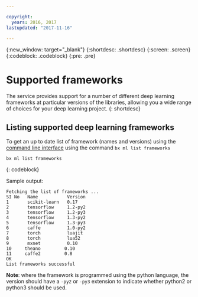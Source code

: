 ```yaml
---

copyright:
  years: 2016, 2017
lastupdated: "2017-11-16"

---
```

{:new_window: target="_blank"}
{:shortdesc: .shortdesc}
{:screen: .screen}
{:codeblock: .codeblock}
{:pre: .pre}

# Supported frameworks

The service provides support for a number of different deep learning frameworks at particular versions of the libraries, allowing you a wide range of choices for your deep learning project.
{: shortdesc}

## Listing supported deep learning frameworks

To get an up to date list of framework (names and versions) using the [command line interface](ml_dlaas_environment.html) using the command ```bx ml list frameworks```

```
bx ml list frameworks
```
{: codeblock}

Sample output:

```
Fetching the list of frameworks ...
SI No   Name           Version
1       scikit-learn   0.17
2       tensorflow     1.2-py2
3       tensorflow     1.2-py3
4       tensorflow     1.3-py2
5       tensorflow     1.3-py3
6       caffe          1.0-py2
7       torch          luajit
8       torch          lua52
9       mxnet          0.10
10     theano         0.10
11     caffe2         0.8
OK
List frameworks successful
```

**Note**: where the framework is programmed using the python language, the version should have a ```-py2``` or ```-py3``` extension to indicate whether python2 or python3 should be used.

<!-- Models trained using the following frameworks can be additionally be deployed (deployment support for other frameworks will be added):

* Tensorflow (with Keras 2) versions **1.2-py3**
-->
